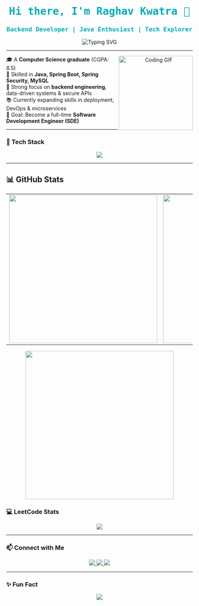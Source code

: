 
<h1 align="center" style="color:#00ADB5; font-family:'Fira Code', monospace;">
  Hi there, I'm Raghav Kwatra 👋
</h1>
<h3 align="center" style="color:#00ADB5; font-family:'Fira Code', monospace;">
  Backend Developer | Java Enthusiast | Tech Explorer
</h3>

<p align="center">
  <img src="https://readme-typing-svg.herokuapp.com?font=Fira+Code&size=22&pause=1000&color=00ADB5&center=true&vCenter=true&width=600&lines=Backend+Developer+%F0%9F%92%BB;Java+%7C+Spring+Boot+Specialist+%E2%9C%A8;Always+Learning+New+Tech+%F0%9F%93%9A;Let's+Build+Something+Great+Together+%F0%9F%9A%80" alt="Typing SVG" />
</p>

---

<p align="center">
  <img align="right" src="https://github.com/user-attachments/assets/9a078cc5-d519-4814-9dee-48104a9e0973" width="200px" alt="Coding GIF" />
</p>

<p>
  🎓 A <b>Computer Science graduate</b> (CGPA: 8.5)<br>
  💼 Skilled in <b>Java, Spring Boot, Spring Security, MySQL</b><br>
  🧠 Strong focus on <b>backend engineering</b>, data-driven systems & secure APIs<br>
  📚 Currently expanding skills in deployment, DevOps & microservices<br>
  🎯 Goal: Become a full-time <b>Software Development Engineer (SDE)</b><br>
</p>

---

### 🚀 Tech Stack

<p align="center">
  <img src="https://skillicons.dev/icons?i=java,spring,maven,html,css,js,react,mysql,mongodb" />
</p>

---

<h2 align="left">📊 GitHub Stats</h2>

<table align="center">
  <tr>
    <td align="center">
      <img src="https://github-readme-stats.vercel.app/api?username=raghavkwatra&show_icons=true&theme=tokyonight&hide=issues" width="400"/>
    </td>
    <td align="center">
      <img src="https://github-readme-streak-stats.herokuapp.com/?user=raghavkwatra&theme=tokyonight" width="400"/>
    </td>
  </tr>
</table>

<p align="center">
  <img src="https://github-readme-stats.vercel.app/api/top-langs/?username=raghavkwatra&layout=compact&theme=tokyonight" width="400" />
</p>

### 💻 LeetCode Stats

<p align="center">
  <img src="https://leetcard.jacoblin.cool/raghavkwatraa?theme=dark&font=baloo&ext=contest" />
</p>

---

### 📫 Connect with Me

<p align="center">
  <a href="https://www.linkedin.com/in/raghavkwatra/" target="_blank">
    <img src="https://img.shields.io/badge/LinkedIn-blue?style=for-the-badge&logo=linkedin" />
  </a>
  <a href="rkwatra454@gmail.com">
    <img src="https://img.shields.io/badge/Gmail-red?style=for-the-badge&logo=gmail&logoColor=white" />
  </a>
  <a href="https://github.com/raghavkwatra" target="_blank">
    <img src="https://img.shields.io/badge/GitHub-black?style=for-the-badge&logo=github" />
  </a>
</p>

---

### ✨ Fun Fact

<p align="center">
  <img src="https://quotes-github-readme.vercel.app/api?type=horizontal&theme=radical" />
</p>

